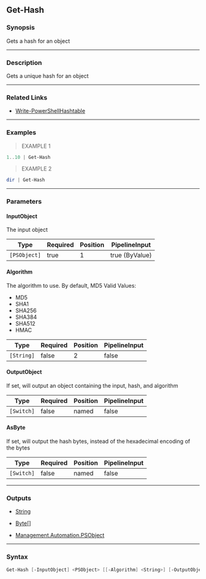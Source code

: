 Get-Hash
--------

### Synopsis
Gets a hash for an object

---

### Description

Gets a unique hash for an object

---

### Related Links
* [Write-PowerShellHashtable](Write-PowerShellHashtable)

---

### Examples
> EXAMPLE 1

```PowerShell
1..10 | Get-Hash
```
> EXAMPLE 2

```PowerShell
dir | Get-Hash
```

---

### Parameters
#### **InputObject**
The input object

|Type        |Required|Position|PipelineInput |
|------------|--------|--------|--------------|
|`[PSObject]`|true    |1       |true (ByValue)|

#### **Algorithm**
The algorithm to use.  By default, MD5
Valid Values:

* MD5
* SHA1
* SHA256
* SHA384
* SHA512
* HMAC

|Type      |Required|Position|PipelineInput|
|----------|--------|--------|-------------|
|`[String]`|false   |2       |false        |

#### **OutputObject**
If set, will output an object containing the input, hash, and algorithm

|Type      |Required|Position|PipelineInput|
|----------|--------|--------|-------------|
|`[Switch]`|false   |named   |false        |

#### **AsByte**
If set, will output the hash bytes, instead of the hexadecimal encoding of the bytes

|Type      |Required|Position|PipelineInput|
|----------|--------|--------|-------------|
|`[Switch]`|false   |named   |false        |

---

### Outputs
* [String](https://learn.microsoft.com/en-us/dotnet/api/System.String)

* [Byte[]](https://learn.microsoft.com/en-us/dotnet/api/System.Byte[])

* [Management.Automation.PSObject](https://learn.microsoft.com/en-us/dotnet/api/System.Management.Automation.PSObject)

---

### Syntax
```PowerShell
Get-Hash [-InputObject] <PSObject> [[-Algorithm] <String>] [-OutputObject] [-AsByte] [<CommonParameters>]
```
